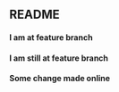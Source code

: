 ## README

#### I am at feature branch
#### I am still at feature branch
#### Some change made online
